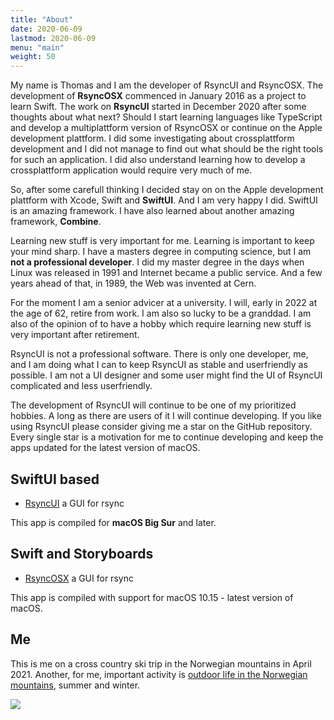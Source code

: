 ```yaml
---
title: "About"
date: 2020-06-09
lastmod: 2020-06-09
menu: "main"
weight: 50
---
```

My name is Thomas and I am the developer of RsyncUI and RsyncOSX. The development of **RsyncOSX** commenced in January 2016 as a project to learn Swift. The work on **RsyncUI** started in December 2020 after some thoughts about what next? Should I start learning languages like TypeScript and develop a multiplattform version of RsyncOSX or continue on the Apple development plattform. I did some investigating about crossplattform development and I did not manage to find out what should be the right tools for such an application. I did also understand learning how to develop a crossplattform application would require very much of me.

So, after some carefull thinking I decided stay on on the Apple development plattform with Xcode, Swift and **SwiftUI**. And I am very happy I did. SwiftUI is an amazing framework. I have also learned about another amazing framework, **Combine**.

Learning new stuff is very important for me. Learning is important to keep your mind sharp. I have a masters degree in computing science, but I am **not a professional developer**. I did my master degree in the days when Linux was released in 1991 and Internet became a public service. And a few years ahead of that, in 1989, the Web was invented at Cern.   

For the moment I am a senior advicer at a university. I will, early in 2022 at the age of 62, retire from work. I am also so lucky to be a granddad. I am also of the opinion of to have a hobby which require learning new stuff is very important after retirement.

RsyncUI is not a professional software. There is only one developer, me, and I am doing what I can to keep RsyncUI as stable and userfriendly as possible. I am not a UI designer and some user might find the UI of RsyncUI complicated and less userfriendly.

The development of RsyncUI will continue to be one of my prioritized hobbies. A long as there are users of it I will continue developing.  If you like using RsyncUI please consider giving me a star on the GitHub repository. Every single star is a motivation for me to continue developing and keep the apps updated for the latest version of macOS.

## SwiftUI based

- [RsyncUI](https://github.com/rsyncOSX/RsyncUI) a GUI for rsync

This app is compiled for **macOS Big Sur** and later.

## Swift and Storyboards

- [RsyncOSX](https://github.com/rsyncOSX/RsyncOSX) a GUI for rsync

This app is compiled with support for macOS 10.15 - latest version of macOS.

## Me

This is me on a cross country ski trip in the Norwegian mountains in April 2021. Another, for me, important activity is [outdoor life in the Norwegian mountains](https://toppturer.netlify.app/), summer and winter.

 ![](/images/RsyncOSX/master/me.png)
